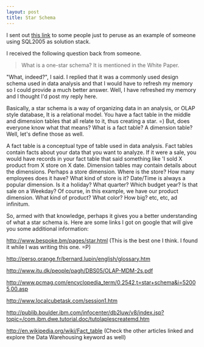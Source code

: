 ```yaml
---
layout: post
title: Star Schema
---
```


I sent out [this link](http://enterprise.amd.com/Downloads/Bank_Leu_Case_Study_2_en.pdf) to some people just to peruse as an example of someone using SQL2005 as solution stack.

I received the following question back from someone.

> What is a one-star schema?  It is mentioned in the White Paper.

"What, indeed?", I said. I replied that it was a commonly used design schema used in data analysis and that I would have to refresh my memory so I could provide a much better answer.  Well, I have refreshed my memory and I thought I'd post my reply here.

Basically, a star schema is a way of organizing data in an analysis, or OLAP style database, It is a relational model. You have a fact table in the middle and dimension tables that all relate to it, thus creating a star. =) But, does everyone know what that means? What is a fact table? A dimension table? Well, let's define those as well.

A fact table is a conceptual type of table used in data analysis. Fact tables contain facts about your data that you want to analyze. If it were a sale, you would have records in your fact table that said something like 'I sold X product from X store on X date. Dimension tables may contain details about the dimensions. Perhaps a store dimension. Where is the store? How many employees does it have? What kind of store is it? Date/Time is always a popular dimension. Is it a holiday? What quarter? Which budget year? Is that sale on a Weekday? Of course, in this example, we have our product dimension. What kind of product? What color? How big? etc, etc, ad infinitum.

So, armed with that knowledge, perhaps it gives you a better understanding of what a star schema is. Here are some links I got on google that will give you some additional information:

http://www.bespoke.bm/pages/star.html (This is the best one I think. I found it while I was writing this one. =P)

http://perso.orange.fr/bernard.lupin/english/glossary.htm

http://www.itu.dk/people/pagh/DBS05/OLAP-MDM-2s.pdf

http://www.pcmag.com/encyclopedia_term/0,2542,t=star+schema&i=52005,00.asp

http://www.localcubetask.com/session1.htm

http://publib.boulder.ibm.com/infocenter/db2luw/v8/index.jsp?topic=/com.ibm.dwe.tutorial.doc/tutolaplescreatemd.htm

http://en.wikipedia.org/wiki/Fact_table (Check the other articles linked and explore the Data Warehousing keyword as well)